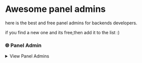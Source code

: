 # Awesome panel admins
here is the best and free panel admins for backends developers.

if you find a new one and its free,then add it to the list :)


### 🌐 Panel Admin

<details>
<summary>View Panel Admins</summary>

#### Bootstrap

- [sb admin](https://startbootstrap.com/template/sb-admin)
- [sb admin 2](https://startbootstrap.com/theme/sb-admin-2)
- [matrix](https://matrixadmin.wrappixel.com/)
- [xtreme](https://www.wrappixel.com/templates/xtreme-admin-lite/?ref=23)
- [concept](https://github.com/puikinsh/concept)
- [srtdash](https://github.com/puikinsh/srtdash-admin-dashboard)
- [kiaalap](https://github.com/puikinsh/kiaalap)
- [material dashboard](https://www.creative-tim.com/product/material-dashboard?affiliate_id=52980)
- [CoolAdmin](https://github.com/puikinsh/CoolAdmin)
- [AdminLTE](https://github.com/colorlibhq/AdminLTE)
- [light bootstrap](https://www.creative-tim.com/product/light-bootstrap-dashboard?affiliate_id=52980)
- [material dashboard](https://www.creative-tim.com/product/material-dashboard?affiliate_id=52980)
- [Now UI](https://www.creative-tim.com/product/now-ui-dashboard?affiliate_id=52980)

#### Vue.js

- [ArchitectUI ](https://dashboardpack.com/theme-details/architectui-dashboard-vue-free/?v=3a52f3c22ed6)
- [Vue Black](https://www.creative-tim.com/product/vue-black-dashboard?affiliate_id=52980)
- [argon](https://www.creative-tim.com/product/bootstrap-vue-argon-dashboard?affiliate_id=52980)
- [coreUI](https://github.com/coreui/coreui-free-vue-admin-template)


#### Angular.js

- [sb admin](https://startbootstrap.com/template/sb-admin-angular)
- [ArchitectUI](https://dashboardpack.com/theme-details/architectui-angular-7-dashboard-free/?v=3a52f3c22ed6)
- [coreUI](https://github.com/coreui/coreui-free-angular-admin-template)



#### React.js

- [ArchitectUI](https://dashboardpack.com/theme-details/architectui-react-dashboard-free/?v=3a52f3c22ed6)
- [coreUI](https://github.com/coreui/coreui-free-react-admin-template)

#### Laravel

- [coreUI](https://github.com/coreui/coreui-free-laravel-admin-template)

</details>

